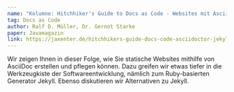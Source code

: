 ```yaml
---
name: "Kolumne: Hitchhiker's Guide to Docs as Code - Websites mit Asciidoctor"
tag: Docs as Code
author: Ralf D. Müller, Dr. Gernot Starke
paper: Javamagazin
link: https://jaxenter.de/hitchhikers-guide-docs-code-asciidoctor-jekyll-73753
---
```

Wir zeigen Ihnen in dieser Folge, wie Sie statische Websites mithilfe von AsciiDoc erstellen und pflegen können.
Dazu greifen wir etwas tiefer in die Werkzeugkiste der Softwareentwicklung, nämlich zum Ruby-basierten Generator Jekyll.
Ebenso diskutieren wir Alternativen zu Jekyll.